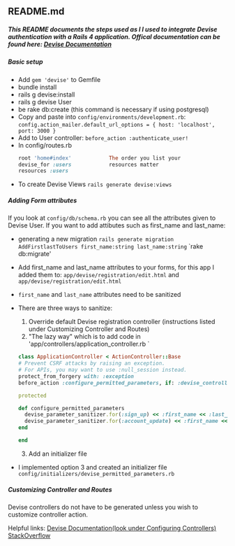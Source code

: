 ## README.md

##### This README documents the steps used as I l used to integrate Devise authentication with a Rails 4 application. Offical documentation can be found here: [Devise Documentation](https://github.com/plataformatec/devise)

##### Basic setup
* Add `gem 'devise'` to Gemfile
* bundle install
* rails g devise:install
* rails g devise User    
* be rake db:create       (this command is necessary if using postgresql)
* Copy and paste into `config/environments/development.rb`:
`config.action_mailer.default_url_options = { host: 'localhost', port: 3000 }`
* Add to User controller:
` before_action :authenticate_user! `
* In config/routes.rb  
  ```ruby
  root 'home#index'            The order you list your
  devise_for :users            resources matter 
  resources :users 
  ```
* To create Devise Views
` rails generate devise:views `

##### Adding Form attributes
If you look at `config/db/schema.rb` you can see all the attributes given to Devise User. If you want to add attibutes such as first_name and last_name:
* generating a new migration
`rails generate migration AddFirstlastToUsers first_name:string last_name:string`
`rake db:migrate'
* Add first_name and last_name attributes to your forms, for this app I added them to:
` app/devise/registration/edit.html ` and ` app/devise/registration/edit.html `
* ` first_name ` and ` last_name ` attributes need to be sanitized
* There are three ways to sanitize:
  1. Override default Devise registration controller (instructions listed under Customizing Controller and Routes)
  2. "The lazy way" which is to add code in 'app/controllers/application_controller.rb `
    ```ruby
    class ApplicationController < ActionController::Base
    # Prevent CSRF attacks by raising an exception.
    # For APIs, you may want to use :null_session instead.
    protect_from_forgery with: :exception
    before_action :configure_permitted_parameters, if: :devise_controller?

    protected

    def configure_permitted_parameters
      devise_parameter_sanitizer.for(:sign_up) << :first_name << :last_name
      devise_parameter_sanitizer.for(:account_update) << :first_name << :last_name
    end

    end
    ```
  3. Add an initializer file

* I implemented option 3 and created an initializer file `config/initializers/devise_permitted_parameters.rb` 

##### Customizing Controller and Routes
Devise controllers do not have to be generated unless you wish to customize controller action.

Helpful links:
[Devise Documentation(look under Configuring Controllers)](https://github.com/plataformatec/devise)
[StackOverflow](http://stackoverflow.com/questions/6234045/how-do-you-access-devise-controllers)



